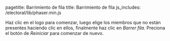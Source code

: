 pagetitle: Barrimiento de fila
title: Barrimiento de fila
js_includes: /electoral/lib/phaser.min.js

Haz clic en el logo para comenzar, luego elige los miembros que no están presentes
haciendo clic en ellos, finalmente haz clic en *Barrer fila*. Preciona el botón de
*Reiniciar* para comenzar de nuevo.

<div id="barrimiento-fila" class="center-width" style="font-family: 'Libertinus Sans'">
  <script type="text/javascript" src="LoadingScene.js"></script>
  <script type="text/javascript" src="StartScene.js"></script>
  <script type="text/javascript" src="SelectMissingScene.js"></script>
  <script type="text/javascript" src="game.js"></script>
</div>
